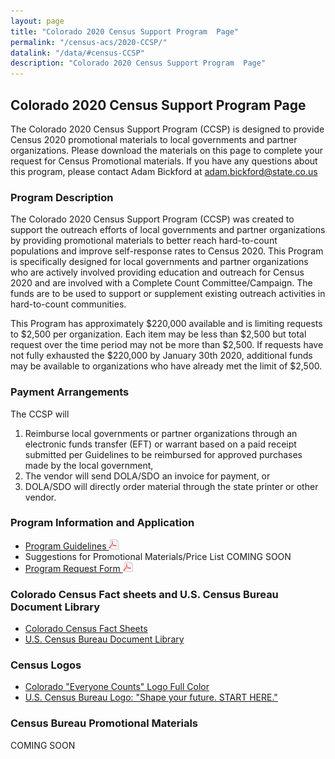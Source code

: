 ```yaml
---
layout: page
title: "Colorado 2020 Census Support Program  Page"
permalink: "/census-acs/2020-CCSP/"
datalink: "/data/#census-CCSP"
description: "Colorado 2020 Census Support Program  Page"
---
```


 ## Colorado 2020 Census Support Program  Page
 
 The Colorado 2020 Census Support Program (CCSP) is  designed to provide Census 2020 promotional materials to local governments and partner organizations. 
 Please download the materials on this page to complete your request for Census Promotional  materials. 
 If you have any questions about this program, please contact Adam Bickford at [adam.bickford@state.co.us](maito:adam.bickford@state.co.us)
 
 ### Program Description
 
The Colorado 2020 Census Support Program (CCSP) was created to support the outreach efforts of local governments and partner organizations by providing promotional materials to better reach hard-to-count 
populations and improve self-response rates to Census 2020.  This Program is specifically designed for local governments and partner organizations who are actively involved providing education and outreach for Census 2020 and are involved with a Complete Count Committee/Campaign.  The funds are to be used to support or supplement existing outreach activities in hard-to-count communities.  

This Program has approximately $220,000 available and is limiting requests to $2,500 per organization.  Each item may be less than $2,500 but total request over the time period may not be more than $2,500.  If requests have not fully exhausted the $220,000 by January 30th 2020, additional funds may be available to organizations who have already met the limit of $2,500. 

 
 ### Payment Arrangements
 The CCSP will 
 1. Reimburse local governments or partner organizations  through an electronic funds transfer (EFT) or warrant based on a paid receipt submitted per Guidelines to be reimbursed for approved purchases made by the local government,
 2. The vendor will send DOLA/SDO an invoice for payment, or
 3. DOLA/SDO will directly order material through the state printer or other vendor.

 
 
 ### Program Information and Application
- [Program Guidelines ![pdf](/images/page_white_acrobat.png 'download pdf file')](https://drive.google.com/open?id=15NBpLCs6xWbz8Xtnf8NewcszAqwAj53f)
- Suggestions for Promotional Materials/Price List COMING SOON
- [Program Request Form ![pdf](/images/page_white_acrobat.png 'download pdf file')](https://drive.google.com/uc?export=download&id=127eiyF7cwIYxtI9yKwwu5Y3HTYgtocTl)

### Colorado Census Fact sheets and U.S. Census Bureau Document Library
- [Colorado Census Fact Sheets](https://demography.dola.colorado.gov/census-acs/2020-factsheets/)
- [U.S. Census Bureau Document Library](https://drive.google.com/open?id=1tgRUS4F0BS1Cl4Thmy8SQioG0e2eV7fy)
### Census Logos
- [Colorado "Everyone Counts" Logo Full Color](https://drive.google.com/uc?export=download&id=1R_lNQ2OM7cmUmrVfXAoQ8nLFwsMEUO1V)
- [U.S. Census Bureau Logo: "Shape your future. START HERE."](https://drive.google.com/uc?export=download&id=1KintrXC5oJdBrPAEQ05OvtViZLuiAmp9)
 
 
### Census Bureau Promotional Materials
 COMING SOON
